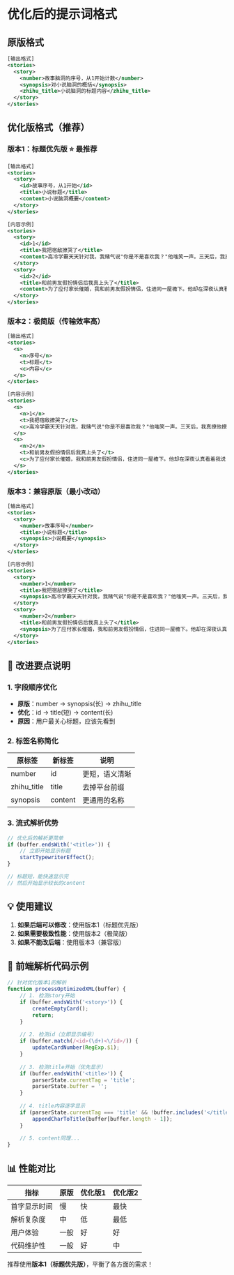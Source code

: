 # 优化后的提示词格式

## 原版格式
```xml
[输出格式]
<stories>
  <story>
    <number>故事脑洞的序号，从1开始计数</number>
    <synopsis>对小说脑洞的概括</synopsis>
    <zhihu_title>小说脑洞的标题内容</zhihu_title>
  </story>
</stories>
```

## 优化版格式（推荐）

### 版本1：标题优先版 ⭐️ 最推荐
```xml
[输出格式]
<stories>
  <story>
    <id>故事序号，从1开始</id>
    <title>小说标题</title>
    <content>小说脑洞概要</content>
  </story>
</stories>

[内容示例]
<stories>
  <story>
    <id>1</id>
    <title>我把宿敌撩哭了</title>
    <content>高冷学霸天天针对我，我赌气说"你是不是喜欢我？"他嗤笑一声。三天后，我真撩他撩到眼眶发红，声音颤抖："你别再对我这么好了，好不好？</content>
  </story>
  <story>
    <id>2</id>
    <title>和前男友假扮情侣后我真上头了</title>
    <content>为了应付家长催婚，我和前男友假扮情侣，住进同一屋檐下。他却在深夜认真看着我说："这次我不会再错过你。"</content>
  </story>
</stories>
```

### 版本2：极简版（传输效率高）
```xml
[输出格式]
<stories>
  <s>
    <n>序号</n>
    <t>标题</t>
    <c>内容</c>
  </s>
</stories>

[内容示例]
<stories>
  <s>
    <n>1</n>
    <t>我把宿敌撩哭了</t>
    <c>高冷学霸天天针对我，我赌气说"你是不是喜欢我？"他嗤笑一声。三天后，我真撩他撩到眼眶发红，声音颤抖："你别再对我这么好了，好不好？</c>
  </s>
  <s>
    <n>2</n>
    <t>和前男友假扮情侣后我真上头了</t>
    <c>为了应付家长催婚，我和前男友假扮情侣，住进同一屋檐下。他却在深夜认真看着我说："这次我不会再错过你。"</c>
  </s>
</stories>
```

### 版本3：兼容原版（最小改动）
```xml
[输出格式]
<stories>
  <story>
    <number>故事序号</number>
    <title>小说标题</title>
    <synopsis>小说概要</synopsis>
  </story>
</stories>

[内容示例]
<stories>
  <story>
    <number>1</number>
    <title>我把宿敌撩哭了</title>
    <synopsis>高冷学霸天天针对我，我赌气说"你是不是喜欢我？"他嗤笑一声。三天后，我真撩他撩到眼眶发红，声音颤抖："你别再对我这么好了，好不好？</synopsis>
  </story>
  <story>
    <number>2</number>
    <title>和前男友假扮情侣后我真上头了</title>
    <synopsis>为了应付家长催婚，我和前男友假扮情侣，住进同一屋檐下。他却在深夜认真看着我说："这次我不会再错过你。"</synopsis>
  </story>
</stories>
```

## 🎯 改进要点说明

### 1. 字段顺序优化
- **原版**：number → synopsis(长) → zhihu_title
- **优化**：id → title(短) → content(长)
- **原因**：用户最关心标题，应该先看到

### 2. 标签名称简化
| 原标签 | 新标签 | 说明 |
|--------|--------|------|
| number | id | 更短，语义清晰 |
| zhihu_title | title | 去掉平台前缀 |
| synopsis | content | 更通用的名称 |

### 3. 流式解析优势
```javascript
// 优化后的解析更简单
if (buffer.endsWith('<title>')) {
    // 立即开始显示标题
    startTypewriterEffect();
}

// 标题短，能快速显示完
// 然后开始显示较长的content
```

## 💡 使用建议

1. **如果后端可以修改**：使用版本1（标题优先版）
2. **如果需要极致性能**：使用版本2（极简版）
3. **如果不能改后端**：使用版本3（兼容版）

## 🚀 前端解析代码示例

```javascript
// 针对优化版本1的解析
function processOptimizedXML(buffer) {
    // 1. 检测story开始
    if (buffer.endsWith('<story>')) {
        createEmptyCard();
        return;
    }
    
    // 2. 检测id（立即显示编号）
    if (buffer.match(/<id>(\d+)<\/id>/)) {
        updateCardNumber(RegExp.$1);
    }
    
    // 3. 检测title开始（优先显示）
    if (buffer.endsWith('<title>')) {
        parserState.currentTag = 'title';
        parserState.buffer = '';
    }
    
    // 4. title内容逐字显示
    if (parserState.currentTag === 'title' && !buffer.includes('</title>')) {
        appendCharToTitle(buffer[buffer.length - 1]);
    }
    
    // 5. content同理...
}
```

## 📊 性能对比

| 指标 | 原版 | 优化版1 | 优化版2 |
|------|------|---------|---------|
| 首字显示时间 | 慢 | 快 | 最快 |
| 解析复杂度 | 中 | 低 | 最低 |
| 用户体验 | 一般 | 好 | 好 |
| 代码维护性 | 一般 | 好 | 中 |

推荐使用**版本1（标题优先版）**，平衡了各方面的需求！